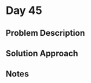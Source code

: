 # Day 45

## Problem Description

<!-- Add problem description here -->

## Solution Approach

<!-- Add your solution approach here -->

## Notes

<!-- Add any additional notes here -->
